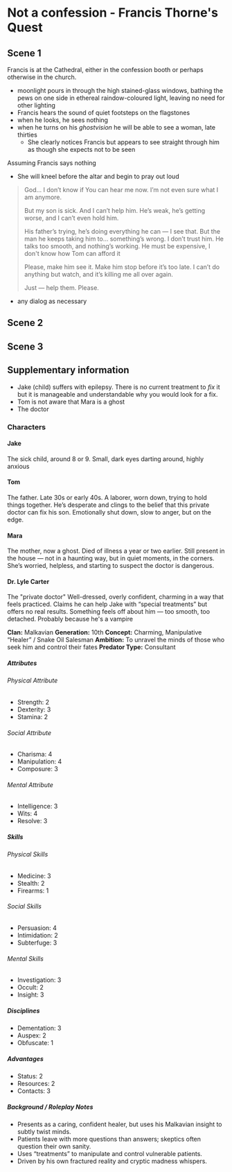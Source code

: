 # Not a confession - Francis Thorne's Quest

## Scene 1

Francis is at the Cathedral, either in the confession booth or perhaps otherwise in the church.

- moonlight pours in through the high stained-glass windows, bathing the pews on one side in ethereal raindow-coloured light, leaving no need for other lighting
- Francis hears the sound of quiet footsteps on the flagstones
- when he looks, he sees nothing
- when he turns on his *ghostvision* he will be able to see a woman, late thirties
  - She clearly notices Francis but appears to see straight through him as though she expects not to be seen

Assuming Francis says nothing

- She will kneel before the altar and begin to pray out loud

> God…
> I don’t know if You can hear me now. I’m not even sure what I am anymore.
>
> But my son is sick. And I can’t help him. He’s weak, he’s getting worse, and I can’t even hold him.
>
> His father’s trying, he’s doing everything he can — I see that. But the man he keeps taking him to… something’s wrong. I don’t trust him. He talks too smooth, and nothing’s working. He must be expensive, I don't know how Tom can afford it
>
> Please, make him see it. Make him stop before it’s too late. I can’t do anything but watch, and it’s killing me all over again.
>
> Just — help them. Please.

- any dialog as necessary

## Scene 2

## Scene 3

## Supplementary information

- Jake (child) suffers with epilepsy. There is no current treatment to *fix* it but it is manageable and understandable why you would look for a fix.
- Tom is not aware that Mara is a ghost
- The doctor

### Characters

#### Jake

The sick child, around 8 or 9. Small, dark eyes darting around, highly anxious

#### Tom

The father. Late 30s or early 40s. A laborer, worn down, trying to hold things together. He’s desperate and clings to the belief that this private doctor can fix his son. Emotionally shut down, slow to anger, but on the edge.

#### Mara

The mother, now a ghost. Died of illness a year or two earlier. Still present in the house — not in a haunting way, but in quiet moments, in the corners. She’s worried, helpless, and starting to suspect the doctor is dangerous.

#### Dr. Lyle Carter

The "private doctor" Well-dressed, overly confident, charming in a way that feels practiced. Claims he can help Jake with “special treatments” but offers no real results. Something feels off about him — too smooth, too detached. Probably because he's a vampire

**Clan:** Malkavian
**Generation:** 10th
**Concept:** Charming, Manipulative “Healer” / Snake Oil Salesman
**Ambition:** To unravel the minds of those who seek him and control their fates
**Predator Type:** Consultant

##### Attributes

###### Physical Attribute

- Strength: 2
- Dexterity: 3
- Stamina: 2

###### Social Attribute

- Charisma: 4
- Manipulation: 4
- Composure: 3

###### Mental Attribute

- Intelligence: 3
- Wits: 4
- Resolve: 3

##### Skills

###### Physical Skills

- Medicine: 3
- Stealth: 2
- Firearms: 1

###### Social Skills

- Persuasion: 4
- Intimidation: 2
- Subterfuge: 3

###### Mental Skills

- Investigation: 3
- Occult: 2
- Insight: 3

##### Disciplines

- Dementation: 3
- Auspex: 2
- Obfuscate: 1

##### Advantages

- Status: 2
- Resources: 2
- Contacts: 3

##### Background / Roleplay Notes

- Presents as a caring, confident healer, but uses his Malkavian insight to subtly twist minds.
- Patients leave with more questions than answers; skeptics often question their own sanity.
- Uses “treatments” to manipulate and control vulnerable patients.
- Driven by his own fractured reality and cryptic madness whispers.
